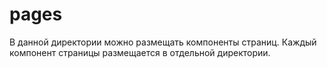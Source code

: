 # pages

В данной директории можно размещать компоненты страниц. 
Каждый компонент страницы размещается в отдельной директории.
